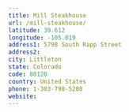 ```yaml
---
title: Mill Steakhouse
url: /mill-steakhouse/
latitude: 39.612
longitude: -105.019
address1: 5798 South Rapp Street
address2: 
city: Littleton
state: Colorado
code: 80120
country: United States
phone: 1-303-798-5280
website: 
---
```


